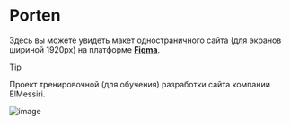 # Porten
Здесь вы можете увидеть макет одностраничного сайта (для экранов шириной 1920px) на платформе [**Figma**](https://www.figma.com/file/kLGYWovBaXVsFhqaD5n4Wc/Templates-%2322.-More-on-d-e-n.info-(Copy)?type=design&node-id=0-1&mode=design&t=Wn80CF4AiAy5xncu-0).
> [!TIP]
> Проект тренировочной (для обучения) разработки сайта компании ElMessiri.

![image](https://github.com/Liberi/ProximaNova/assets/130091860/7dfbcc27-417e-4c02-a6ff-b318ddbf1ba6)


